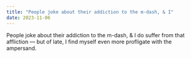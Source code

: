 ```yaml
---
title: "People joke about their addiction to the m-dash, & I"
date: 2023-11-06
---
```


People joke about their addiction to the m-dash, & I do suffer from that affliction — but of late, I find myself even more profligate with the ampersand.


